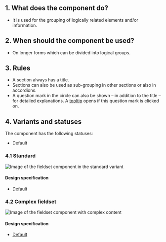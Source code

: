 ## 1. What does the component do?
* It is used for the grouping of logically related elements and/or information.


## 2. When should the component be used?
* On longer forms which can be divided into logical groups.


## 3. Rules
* A section always has a title.
* Sections can also be used as sub-grouping in other sections or also in accordions.
* A question mark in the circle can also be shown – in addition to the title – for detailed explanations. A [tooltip](https://digital.sbb.ch/de/webapps/components/tooltip) opens if this question mark is clicked on.

 
## 4. Variants and statuses
The component has the following statuses:
* Default

### 4.1 Standard
![Image of the fieldset component in the standard variant](https://raw.githubusercontent.com/sbb-design-systems/sbb-design-system/master/webapp/components/fieldset/images/fieldset_default.png 'class: image')

#### Design specification
* [Default](https://sbb.invisionapp.com/d/main#/console/17140415/355318443/inspect)


### 4.2 Complex fieldset
![Image of the fieldset component with complex content](https://raw.githubusercontent.com/sbb-design-systems/sbb-design-system/master/webapp/components/fieldset/images/fieldset_nested.png 'class: image')

#### Design specification
* [Default](https://sbb.invisionapp.com/d/main#/console/17140415/355318444/inspect)
